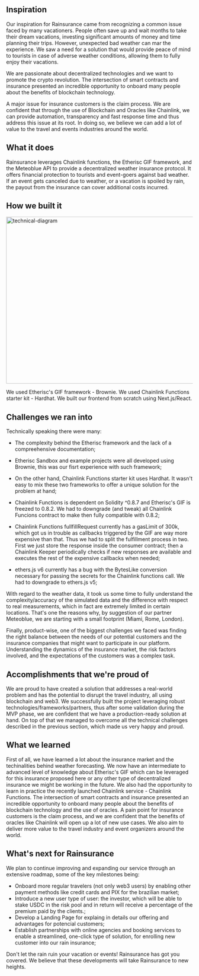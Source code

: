 ## Inspiration

Our inspiration for Rainsurance came from recognizing a common issue faced by many vacationers. People often save up and wait months to take their dream vacations, investing significant amounts of money and time planning their trips. However, unexpected bad weather can mar the experience. We saw a need for a solution that would provide peace of mind to tourists in case of adverse weather conditions, allowing them to fully enjoy their vacations.

We are passionate about decentralized technologies and we want to promote the crypto revolution. The intersection of smart contracts and insurance presented an incredible opportunity to onboard many people about the benefits of blockchain technology. 

A major issue for insurance customers is the claim process. We are confident that through the use of Blockchain and Oracles like Chainlink, we can provide automation, transparency and fast response time and thus address this issue at its root. In doing so, we believe we can add a lot of value to the travel and events industries around the world.

## What it does

Rainsurance leverages Chainlink functions, the Etherisc GIF framework, and the Meteoblue API to provide a decentralized weather insurance protocol. It offers financial protection to tourists and event-goers against bad weather. If an event gets canceled due to weather, or a vacation is spoiled by rain, the payout from the insurance can cover additional costs incurred.

## How we built it

<img src="[https://github.com/Liquidity-Wars/.github/blob/main/profile/imgs/RewardsRatioAndEarnings.png](https://github.com/Rainsurance/.github/blob/master/profile/imgs/technical-diagram.jpg)" alt="technical-diagram" width="800" height="450"/>

We used Etherisc's GIF framework - Brownie.
We used Chainlink Functions starter kit - Hardhat.
We built our frontend from scratch using Next.js/React.

## Challenges we ran into

Technically speaking there were many:
- The complexity behind the Etherisc framework and the lack of a compreehensive documentation;

- Etherisc Sandbox and example projects were all developed using Brownie, this was our fisrt experience with such framework;

- On the other hand, Chainlink Functions starter kit uses Hardhat. It wasn't easy to mix these two frameworks to offer a unique solution for the problem at hand;

- Chainlink Functions is dependent on Solidity ^0.8.7 and Etherisc's GIF is freezed to 0.8.2. We had to downgrade (and tweak) all Chainlink Funcions contract to make then fully compatible with 0.8.2;

- Chainlink Functions fullfillRequest currently has a gasLimit of 300k, which got us in trouble as callbacks triggered by the GIF are way more expensive than that. Thus we had to split the fulfillment process in two. First we just store the response inside the consumer contract; then a Chainlink Keeper periodically checks if new responses are available and executes the rest of the expensive callbacks when needed;

- ethers.js v6 currently has a bug with the BytesLike conversion necessary for passing the secrets for the Chainlink functions call. We had to downgrade to ethers.js v5;

With regard to the weather data, it took us some time to fully understand the complexity/accuracy of the simulated data and the difference with respect to real measurements, which in fact are extremely limited in certain locations. That's one the reasons why, by suggestion of our partner Meteoblue, we are starting with a small footprint (Miami, Rome, London).

Finally, product-wise, one of the biggest challenges we faced was finding the right balance between the needs of our potential customers and the insurance companies that might want to participate in our platform. Understanding the dynamics of the insurance market, the risk factors involved, and the expectations of the customers was a complex task.

## Accomplishments that we're proud of

We are proud to have created a solution that addresses a real-world problem and has the potential to disrupt the travel industry, all using blockchain and web3. We successfully built the project leveraging robust technologies/frameworks/partners, thus after some validation during the MVP phase, we are confident that we have a production-ready solution at hand.
On top of that we managed to overcome all the technical challenges described in the previous section, which made us very happy and proud.

## What we learned

First of all, we have learned a lot about the insurance market and the techinalities behind weather forecasting.
We now have an intermediate to advanced level of knowledge about Etherisc's GIF which can be leveraged for this insurance proposed here or any other type of decentralized insurance we might be working in the future.
We also had the opportunity to learn in practice the recently launched Chainlink service - Chainlink Functions.
The intersection of smart contracts and insurance presented an incredible opportunity to onboard many people about the benefits of blockchain technology and the use of oracles. A pain point for insurance customers is the claim process, and we are confident that the benefits of oracles like Chainlink will open up a lot of new use cases. We also aim to deliver more value to the travel industry and event organizers around the world. 

## What's next for Rainsurance
We plan to continue improving and expanding our service through an extensive roadmap, some of the key milestones being:
- Onboard more regular travelers (not only web3 users) by enabling other payment methods like credit cards and PIX for the brazilian market;
- Introduce a new user type of user: the investor, which will be able to stake USDC in the risk pool and in return will receive a percentage of the premium paid by the clients.;
- Develop a Landing Page for explaing in details our offering and advantages for potencial customers;
- Establish partnerships with online agencies and booking services to enable a streamlined, one-click type of solution, for enrolling new customer into our rain insurance;

Don't let the rain ruin your vacation or events! Rainsurance has got you covered. We believe that these developments will take Rainsurance to new heights.
